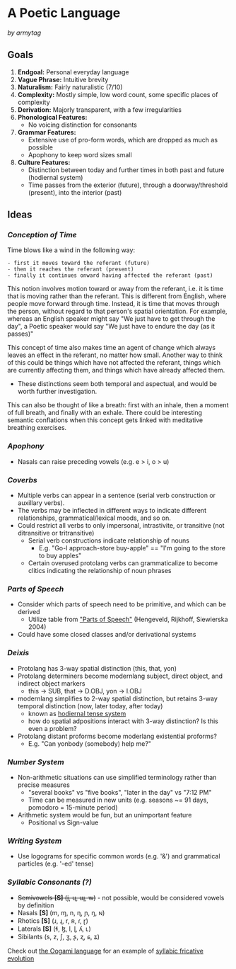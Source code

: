 # A Poetic Language

_by armytag_

## Goals

1. **Endgoal:** Personal everyday language
2. **Vague Phrase:** Intuitive brevity
3. **Naturalism:** Fairly naturalistic (7/10)
4. **Complexity:** Mostly simple, low word count, some specific places of complexity
5. **Derivation:** Majorly transparent, with a few irregularities
6. **Phonological Features:** 
    - No voicing distinction for consonants
7. **Grammar Features:**
    - Extensive use of pro-form words, which are dropped as much as possible
    - Apophony to keep word sizes small
8. **Culture Features:** 
    - Distinction between today and further times in both past and future (hodiernal system)
    - Time passes from the exterior (future), through a doorway/threshold (present), into the interior (past) 

## Ideas

### ***Conception of Time***

Time blows like a wind in the following way:

    - first it moves toward the referant (future)
    - then it reaches the referant (present)
    - finally it continues onward having affected the referant (past)

This notion involves motion toward or away from the referant, i.e. it is time that is moving rather than the referant.
This is different from English, where people move forward through time.
Instead, it is time that moves through the person, without regard to that person's spatial orientation.
For example, whereas an English speaker might say "We just have to get through the day", a Poetic speaker would say "We just have to endure the day (as it passes)"

This concept of time also makes time an agent of change which always leaves an effect in the referant, no matter how small.
Another way to think of this could be things which have not affected the referant, things which are currently affecting them, and things which have already affected them.

* These distinctions seem both temporal and aspectual, and would be worth further investigation.

This can also be thought of like a breath: first with an inhale, then a moment of full breath, and finally with an exhale.
There could be interesting semantic conflations when this concept gets linked with meditative breathing exercises.

### ***Apophony***

- Nasals can raise preceding vowels (e.g. e > i, o > u)

### ***Coverbs***

- Multiple verbs can appear in a sentence (serial verb construction or auxillary verbs).
- The verbs may be inflected in different ways to indicate different relationships, grammatical/lexical moods, and so on.
- Could restrict all verbs to only impersonal, intrastivite, or transitive (not ditransitive or tritransitive)
    - Serial verb constructions indicate relationship of nouns
        - E.g. "Go-I approach-store buy-apple" == "I'm going to the store to buy apples"
    - Certain overused protolang verbs can grammaticalize to become clitics indicating the relationship of noun phrases

### ***Parts of Speech***

- Consider which parts of speech need to be primitive, and which can be derived
    - Utilize table from ["Parts of Speech"](https://pure.uva.nl/ws/files/3933678/56452_zt02036p126.pdf) (Henɡeveld, Rijkhoff, Siewierska 2004)
- Could have some closed classes and/or derivational systems

### ***Deixis***

- Protolang has 3-way spatial distinction (this, that, yon)
- Protolang determiners become modernlang subject, direct object, and indirect object markers
    - this -> SUB, that -> D.OBJ, yon -> I.OBJ
- modernlang simplifies to 2-way spatial distinction, but retains 3-way temporal distinction (now, later today, after today)
    - known as [hodiernal tense system](https://en.wikipedia.org/wiki/Hodiernal_tense)
    - how do spatial adpositions interact with 3-way distinction?  Is this even a problem?
- Protolang distant proforms become moderlang existential proforms?
    - E.g. "Can yonbody (somebody) help me?"

### ***Number System***

- Non-arithmetic situations can use simplified terminology rather than precise measures
    - "several books" vs "five books", "later in the day" vs "7:12 PM"
    - Time can be measured in new units (e.g. seasons ~= 91 days, pomodoro = 15-minute period)
- Arithmetic system would be fun, but an unimportant feature
    - Positional vs Sign-value

### ***Writing System***

- Use logograms for specific common words (e.g. '&') and ɡrammatical particles (e.ɡ. '-ed' tense)

### ***Syllabic Consonants (?)***

- ~~Semivowels **[S]** (j, ɥ, ɰ, w)~~ - not possible, would be considered vowels by definition
- Nasals **[S]** (m, ɱ, n, ɳ, ɲ, ŋ, ɴ)
- Rhotics **[S]** (ɹ, ɻ, r, ʀ, ɾ, ɽ)
- Laterals **[S]** (ɬ, ɮ, l, ɭ, ʎ, ʟ) 
- Sibilants (s, z, ʃ, ʒ, ʂ, ʐ, ɕ, ʑ)

Check out [the Oogami language](https://en.wikipedia.org/wiki/Miyakoan_language#Consonants) for an example of [syllabic fricative evolution](http://amritas.com/101023.htm#10192359)
